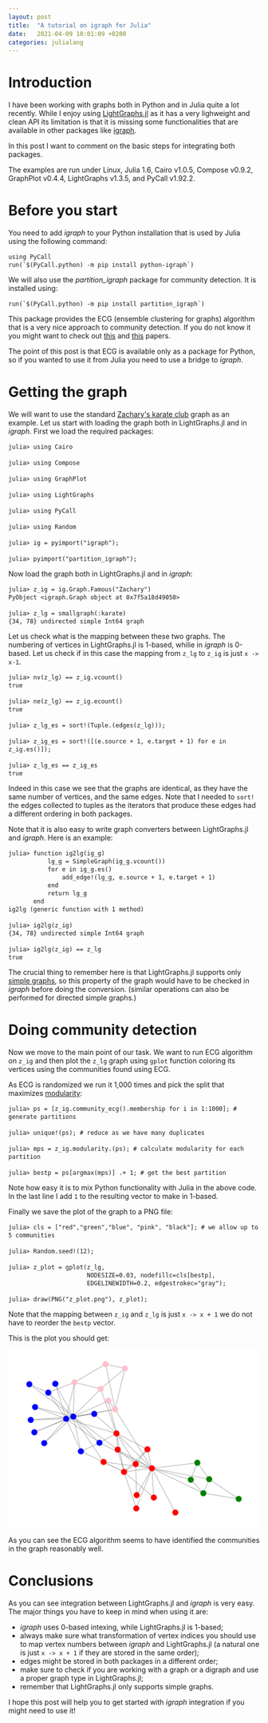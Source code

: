 ```yaml
---
layout: post
title:  "A tutorial on igraph for Julia"
date:   2021-04-09 10:01:09 +0200
categories: julialang
---
```


# Introduction

I have been working with graphs both in Python and in Julia quite a lot
recently. While I enjoy using [LightGraphs.jl][lg] as it has a very
lighweight and clean API its limitation is that it is missing some
functionalities that are available in other packages like [igraph][ig].

In this post I want to comment on the basic steps for integrating both packages.

The examples are run under Linux, Julia 1.6, Cairo v1.0.5, Compose v0.9.2,
GraphPlot v0.4.4, LightGraphs v1.3.5, and PyCall v1.92.2.

# Before you start

You need to add *igraph* to your Python installation that is used by Julia
using the following command:

```
using PyCall
run(`$(PyCall.python) -m pip install python-igraph`)
```

We will also use the *partition_igraph* package for community detection.
It is installed using:

```
run(`$(PyCall.python) -m pip install partition_igraph`)
```

This package provides the ECG (ensemble clustering for graphs) algorithm that
is a very nice approach to community detection. If you do not know it
you might want to check out [this][p1] and [this][p2] papers.

The point of this post is that ECG is available only as a package for Python,
so if you wanted to use it from Julia you need to use a bridge to *igraph*.

# Getting the graph

We will want to use the standard [Zachary's karate club][zkc] graph as an
example. Let us start with loading the graph both in LightGraphs.jl and in
*igraph*. First we load the required packages:

```
julia> using Cairo

julia> using Compose

julia> using GraphPlot

julia> using LightGraphs

julia> using PyCall

julia> using Random

julia> ig = pyimport("igraph");

julia> pyimport("partition_igraph");
```

Now load the graph both in LightGraphs.jl and in *igraph*:

```
julia> z_ig = ig.Graph.Famous("Zachary")
PyObject <igraph.Graph object at 0x7f5a18d49050>

julia> z_lg = smallgraph(:karate)
{34, 78} undirected simple Int64 graph
```

Let us check what is the mapping between these two graphs. The numbering of
vertices in LightGraphs.jl is 1-based, whilie in *igraph* is 0-based. Let us check
if in this case the mapping from `z_lg` to `z_ig` is just `x -> x-1`.

```
julia> nv(z_lg) == z_ig.vcount()
true

julia> ne(z_lg) == z_ig.ecount()
true

julia> z_lg_es = sort!(Tuple.(edges(z_lg)));

julia> z_ig_es = sort!([(e.source + 1, e.target + 1) for e in z_ig.es()]);

julia> z_lg_es == z_ig_es
true
```
Indeed in this case we see that the graphs are identical, as they have the same
number of vertices, and the same edges. Note that I needed to `sort!` the edges
collected to tuples as the iterators that produce these edges had a different
ordering in both packages.

Note that it is also easy to write graph converters between LightGraphs.jl
and *igraph*. Here is an example:

```
julia> function ig2lg(ig_g)
           lg_g = SimpleGraph(ig_g.vcount())
           for e in ig_g.es()
               add_edge!(lg_g, e.source + 1, e.target + 1)
           end
           return lg_g
       end
ig2lg (generic function with 1 method)

julia> ig2lg(z_ig)
{34, 78} undirected simple Int64 graph

julia> ig2lg(z_ig) == z_lg
true
```

The crucial thing to remember here is that LightGraphs.jl supports only [simple
graphs][sg], so this property of the graph would have to be checked in *igraph*
before doing the conversion. (similar operations can also be performed for
directed simple graphs.)

# Doing community detection

Now we move to the main point of our task. We want to run ECG algorithm on
`z_ig` and then plot the `z_lg` graph using `gplot` function coloring its
vertices using the communities found using ECG.

As ECG is randomized we run it 1,000 times and pick the split that maximizes
[modularity][md]:

```
julia> ps = [z_ig.community_ecg().membership for i in 1:1000]; # generate partitions

julia> unique!(ps); # reduce as we have many duplicates

julia> mps = z_ig.modularity.(ps); # calculate modularity for each partition

julia> bestp = ps[argmax(mps)] .+ 1; # get the best partition
```

Note how easy it is to mix Python functionality with Julia in the above code.
In the last line I add `1` to the resulting vector to make in 1-based.

Finally we save the plot of the graph to a PNG file:
```
julia> cls = ["red","green","blue", "pink", "black"]; # we allow up to 5 communities

julia> Random.seed!(12);

julia> z_plot = gplot(z_lg,
                      NODESIZE=0.03, nodefillc=cls[bestp],
                      EDGELINEWIDTH=0.2, edgestrokec="gray");

julia> draw(PNG("z_plot.png"), z_plot);
```

Note that the mapping between `z_ig` and `z_lg` is just `x -> x + 1` we do not
have to reorder the `bestp` vector.

This is the plot you should get:

![Karate graph](/assets/2021-04-09-z_plot.png)

As you can see the ECG algorithm seems to have identified the communities
in the graph reasonably well.

# Conclusions

As you can see integration between LightGraphs.jl and *igraph* is very easy. The
major things you have to keep in mind when using it are:

* *igraph* uses 0-based intexing, while LightGraphs.jl is 1-based;
* always make sure what transformation of vertex indices you should use to map
  vertex numbers between *igraph* and LightGraphs.jl (a natural one is just
  `x -> x + 1` if they are stored in the same order);
* edges might be stored in both packages in a different order;
* make sure to check if you are working with a graph or a digraph and use a
  proper graph type in LightGraphs.jl;
* remember that LightGraphs.jl only supports simple graphs.

I hope this post will help you to get started with *igraph* integration if you
might need to use it!

[lg]: https://github.com/JuliaGraphs/LightGraphs.jl
[ig]: https://igraph.org/
[p1]: https://arxiv.org/pdf/1809.05578.pdf
[p2]: https://link.springer.com/article/10.1007/s41109-019-0162-z?shared-article-renderer
[sg]: https://mathworld.wolfram.com/SimpleGraph.html
[md]: https://en.wikipedia.org/wiki/Modularity_(networks)
[zkc]: https://en.wikipedia.org/wiki/Zachary%27s_karate_club
